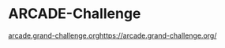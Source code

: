 # ARCADE-Challenge

[arcade.grand-challenge.org](https://arcade.grand-challenge.org/)https://arcade.grand-challenge.org/
